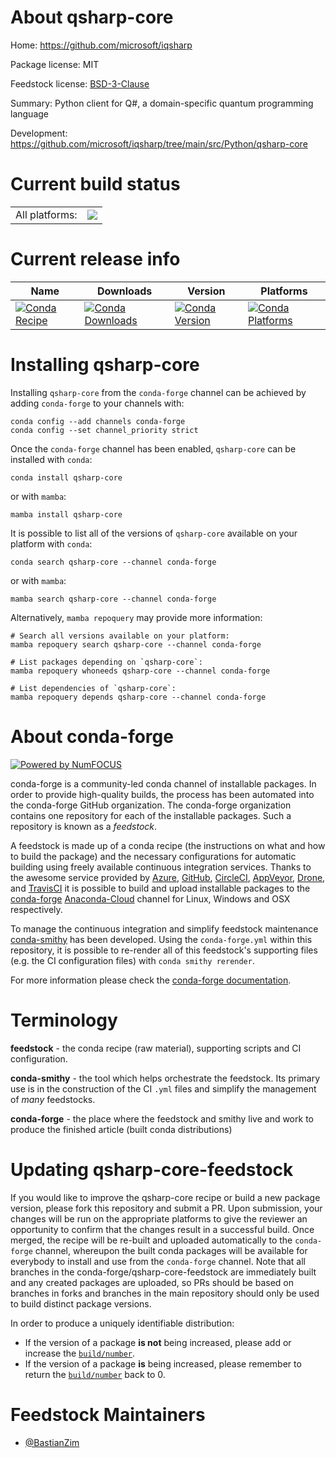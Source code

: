 About qsharp-core
=================

Home: https://github.com/microsoft/iqsharp

Package license: MIT

Feedstock license: [BSD-3-Clause](https://github.com/conda-forge/qsharp-core-feedstock/blob/main/LICENSE.txt)

Summary: Python client for Q#, a domain-specific quantum programming language

Development: https://github.com/microsoft/iqsharp/tree/main/src/Python/qsharp-core

Current build status
====================


<table><tr><td>All platforms:</td>
    <td>
      <a href="https://dev.azure.com/conda-forge/feedstock-builds/_build/latest?definitionId=15747&branchName=main">
        <img src="https://dev.azure.com/conda-forge/feedstock-builds/_apis/build/status/qsharp-core-feedstock?branchName=main">
      </a>
    </td>
  </tr>
</table>

Current release info
====================

| Name | Downloads | Version | Platforms |
| --- | --- | --- | --- |
| [![Conda Recipe](https://img.shields.io/badge/recipe-qsharp--core-green.svg)](https://anaconda.org/conda-forge/qsharp-core) | [![Conda Downloads](https://img.shields.io/conda/dn/conda-forge/qsharp-core.svg)](https://anaconda.org/conda-forge/qsharp-core) | [![Conda Version](https://img.shields.io/conda/vn/conda-forge/qsharp-core.svg)](https://anaconda.org/conda-forge/qsharp-core) | [![Conda Platforms](https://img.shields.io/conda/pn/conda-forge/qsharp-core.svg)](https://anaconda.org/conda-forge/qsharp-core) |

Installing qsharp-core
======================

Installing `qsharp-core` from the `conda-forge` channel can be achieved by adding `conda-forge` to your channels with:

```
conda config --add channels conda-forge
conda config --set channel_priority strict
```

Once the `conda-forge` channel has been enabled, `qsharp-core` can be installed with `conda`:

```
conda install qsharp-core
```

or with `mamba`:

```
mamba install qsharp-core
```

It is possible to list all of the versions of `qsharp-core` available on your platform with `conda`:

```
conda search qsharp-core --channel conda-forge
```

or with `mamba`:

```
mamba search qsharp-core --channel conda-forge
```

Alternatively, `mamba repoquery` may provide more information:

```
# Search all versions available on your platform:
mamba repoquery search qsharp-core --channel conda-forge

# List packages depending on `qsharp-core`:
mamba repoquery whoneeds qsharp-core --channel conda-forge

# List dependencies of `qsharp-core`:
mamba repoquery depends qsharp-core --channel conda-forge
```


About conda-forge
=================

[![Powered by
NumFOCUS](https://img.shields.io/badge/powered%20by-NumFOCUS-orange.svg?style=flat&colorA=E1523D&colorB=007D8A)](https://numfocus.org)

conda-forge is a community-led conda channel of installable packages.
In order to provide high-quality builds, the process has been automated into the
conda-forge GitHub organization. The conda-forge organization contains one repository
for each of the installable packages. Such a repository is known as a *feedstock*.

A feedstock is made up of a conda recipe (the instructions on what and how to build
the package) and the necessary configurations for automatic building using freely
available continuous integration services. Thanks to the awesome service provided by
[Azure](https://azure.microsoft.com/en-us/services/devops/), [GitHub](https://github.com/),
[CircleCI](https://circleci.com/), [AppVeyor](https://www.appveyor.com/),
[Drone](https://cloud.drone.io/welcome), and [TravisCI](https://travis-ci.com/)
it is possible to build and upload installable packages to the
[conda-forge](https://anaconda.org/conda-forge) [Anaconda-Cloud](https://anaconda.org/)
channel for Linux, Windows and OSX respectively.

To manage the continuous integration and simplify feedstock maintenance
[conda-smithy](https://github.com/conda-forge/conda-smithy) has been developed.
Using the ``conda-forge.yml`` within this repository, it is possible to re-render all of
this feedstock's supporting files (e.g. the CI configuration files) with ``conda smithy rerender``.

For more information please check the [conda-forge documentation](https://conda-forge.org/docs/).

Terminology
===========

**feedstock** - the conda recipe (raw material), supporting scripts and CI configuration.

**conda-smithy** - the tool which helps orchestrate the feedstock.
                   Its primary use is in the construction of the CI ``.yml`` files
                   and simplify the management of *many* feedstocks.

**conda-forge** - the place where the feedstock and smithy live and work to
                  produce the finished article (built conda distributions)


Updating qsharp-core-feedstock
==============================

If you would like to improve the qsharp-core recipe or build a new
package version, please fork this repository and submit a PR. Upon submission,
your changes will be run on the appropriate platforms to give the reviewer an
opportunity to confirm that the changes result in a successful build. Once
merged, the recipe will be re-built and uploaded automatically to the
`conda-forge` channel, whereupon the built conda packages will be available for
everybody to install and use from the `conda-forge` channel.
Note that all branches in the conda-forge/qsharp-core-feedstock are
immediately built and any created packages are uploaded, so PRs should be based
on branches in forks and branches in the main repository should only be used to
build distinct package versions.

In order to produce a uniquely identifiable distribution:
 * If the version of a package **is not** being increased, please add or increase
   the [``build/number``](https://docs.conda.io/projects/conda-build/en/latest/resources/define-metadata.html#build-number-and-string).
 * If the version of a package **is** being increased, please remember to return
   the [``build/number``](https://docs.conda.io/projects/conda-build/en/latest/resources/define-metadata.html#build-number-and-string)
   back to 0.

Feedstock Maintainers
=====================

* [@BastianZim](https://github.com/BastianZim/)

